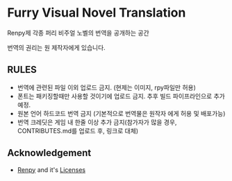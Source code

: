 # Furry Visual Novel Translation

Renpy제 각종 퍼리 비주얼 노벨의 번역을 공개하는 공간

번역의 권리는 원 제작자에게 있습니다.

## RULES

- 번역에 관련된 파일 이외 업로드 금지. (현제는 이미지, rpy파일만 허용)
- 폰트는 패키징할때만 사용할 것이기에 업로드 금지. 추후 빌드 파이프라인으로 추가 예정.
- 원본 언어 하드코드 번역 금지 (기본적으로 번역물은 원작자 에게 허용 및 배포가능)
- 번역 크레딧은 게임 내 한줄 이상 추가 금지(참가자가 많을 경우, CONTRIBUTES.md를 업로드 후, 링크로 대체)

## Acknowledgement

- [Renpy](https://github.com/renpy/renpy) and it's [Licenses](https://www.renpy.org/doc/html/license.html)
